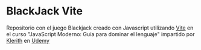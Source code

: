 # BlackJack Vite

Repositorio con el juego Blackjack creado con Javascript utilizando [Vite](https://vitejs.dev/) en el curso "JavaScript Moderno: Guía para dominar el lenguaje" impartido por [Klerith](https://github.com/Klerith) en [Udemy](https://www.udemy.com/course/javascript-fernando-herrera/)